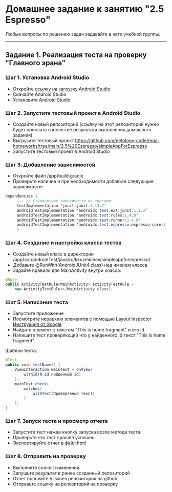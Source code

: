 # Домашнее задание к занятию "2.5 Espresso"

Любые вопросы по решению задач задавайте в чате учебной группы.

---

## Задание 1. Реализация теста на проверку "Главного эрана"

### Шаг 1. Установка Android Studio

- Откройте [ссылку на загрузку Android Studio](https://developer.android.com/studio)
- Скачайте Android Studio 
- Установите Android Studio

### Шаг 2. Запустите тестовый проект в Android Studio

- Создайте новый репозиторий (ссылку на этот репозиторий нужно будет прислать в качестве результата выполнения домашнего задания)
- Выгрузите тестовый проект https://github.com/netology-code/mqa-homeworks/tree/main/2.5%20Espresso/simpleAppForEspresso
- Запустите тестовый проект в Android Studio

### Шаг 3. Добавление зависимостей

- Откройте файл /app/build.gradle
- Проверьте наличие и при необходимости добавьте следующие зависимости:
```java
dependencies {
     ... // Стандартные зависимости не трогаем 
     testImplementation 'junit:junit:4.13.2' 
     androidTestImplementation ‘androidx.test.ext:junit:1.1.3’ 
     androidTestImplementation 'androidx.test:rules:1.4.0'  
     androidTestImplementation 'androidx.test:runner:1.4.0' 
     androidTestImplementation ‘androidx.test.espresso:espresso-core:3.4.0’ 
     } 
```

### Шаг 4. Создание и настройка класса тестов

- Создайте новый класс в директории /app/src/androidTest/java/ru/kkuzmichev/simpleappforespresso/
- Добавьте @RunWith(AndroidJUnit4.class) над именем класса
- Задайте правило для MainActivity внутри класса:
```java
@Rule
public ActivityTestRule<MainActivity> activityTestRule =
	new ActivityTestRule<>(MainActivity.class);
```

### Шаг 5. Написание теста

- Запустите приложение
- Посмотрите иерархию элементов с помощью Layout Inspector [Инструкция от Google](https://developer.android.com/studio/debug/layout-inspector)
- Найдите элемент с текстом "This is home fragment" и его id
- Напишите тест проверяющий что у найденного id текст "This is home fragment"

Шаблон теста:
```java
@Test
public void testName() {
    ViewInteraction mainText = onView(
        withId(R.id.найденный id)
    );
    mainText.check(
        matches(
            withText(Проверяемый текст)
        )
    );
}
```

### Шаг 7. Запуск теста и просмотр отчета

- Запустите тест нажав кнопку запуска возле метода теста
- Проверьте что тест прошел успешно
- Экспортируйте отчет в файл html 

### Шаг 8. Отправить на проверку

- Выполните commit изменений
- Запушьте результат в ранее созданный репозиторий
- Отчет положите в issues репозитория на github
- Отправьте ссылку на репозиторий на проверку
